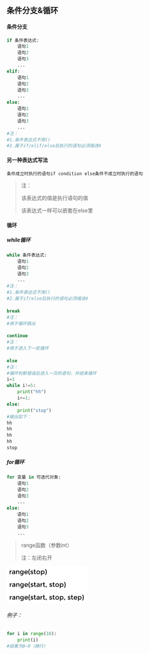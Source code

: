 ## 条件分支&循环

#### 条件分支

```python
if 条件表达式:
    语句1
    语句2
    语句3
    ...
elif:
    语句1
    语句2
    语句3
    ...
else:
    语句1
    语句2
    语句3
    ...
#注：
#1.条件表达式不用()
#2.属于if/elif/else后执行的语句必须缩进4
```

#### 另一种表达式写法

```python
条件成立时执行的语句if condition else条件不成立时执行的语句
```

> 注：
>
> 该表达式的值是执行语句的值
>
> 该表达式一样可以嵌套在else里

#### 循环

##### while循环

```python
while 条件表达式:
	语句1
    语句2
    语句3
    ...
#注：
#1.条件表达式不用()
#2.属于if/else后执行的语句必须缩进4

break
#注：
#用于循环跳出

continue
#注：
#用于进入下一轮循环

else
#注：
#循环判断错误后进入一次的语句，并结束循环
i=1
while i!=5:
    print("hh")
    i+=1;
else:
    print("stop")    
#输出如下：
hh
hh
hh
hh
stop
```

##### for循环

```python
for 变量 in 可迭代对象:
    语句1
    语句2
    语句3
    ...
else:
    语句1
    语句2
    语句3
    ...
```

> range函数（参数int）
>
> 注：左闭右开

<img src="Python_Picture/range函数.png" style="zoom:50%;" />

###### 例子：

```python
for i in range(10):
    print(i)
#结果为0~9（换行）
```


